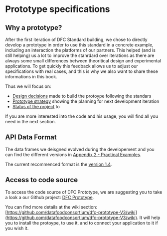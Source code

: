 # Prototype specifications

## Why a prototype?

After the first iteration of DFC Standard building, we chose to directly develop a prototype in order to use this standard in a concrete example, including an interaction the platforms of our partners. This helped \(and is still helping\) us a lot to improve the stanrdard over iterations as there are always some small differences between theoritical design and experimental applications. To get quickly this feedback allows us to adjust our specifications with real cases, and this is why we also want to share these informations in this book.

Thus we will focus on:

* [Design decisions](../technical-specifications/design-decisions.md) made to build the protoype following the standars
* [Prototype strategy](prototype-strategy.md) showing the planning for next development iteration
* [Status of the project](status-of-the-project.md) to

If you are more interested into the code and his usage, you will find all you need in the next section.

## API Data Format

The data frames we deisgned evolved during the developement and you can find the different versions in [Appendix 2 - Practical Examples](../appendixes/practical-examples/).

The current recommenced format is the [version 1.4](../appendixes/practical-examples/version-1-4.md).

## Access to code source

To access the code source of DFC Prototype, we are suggesting you to take a look a our Github project: [DFC Prototype](https://github.com/datafoodconsortium/dfc-prototype-V3).

You can find more details at the wiki section: [https://github.com/datafoodconsortium/dfc-prototype-V3/wiki](https://github.com/datafoodconsortium/dfc-prototype-V3/wiki). It will help you to install the protoype, to use it, and to connect your application to it if you wish it.

